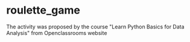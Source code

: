 # roulette_game
The activity was proposed by the course "Learn Python Basics for Data Analysis" from Openclassrooms website
